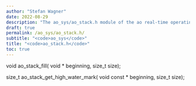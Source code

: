 ```yaml
---
author: "Stefan Wagner"
date: 2022-08-29
description: "The ao_sys/ao_stack.h module of the ao real-time operating system."
draft: true
permalink: /ao_sys/ao_stack.h/ 
subtitle: "<code>ao_sys</code>"
title: "<code>ao_stack.h</code>"
toc: true
---
```


void    ao_stack_fill(                  void * beginning, size_t size);

size_t  ao_stack_get_high_water_mark(   void const * beginning, size_t size);

